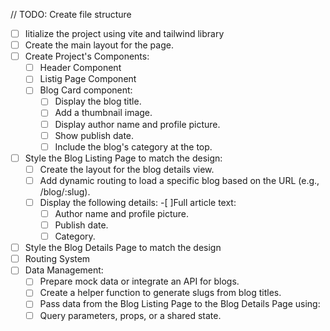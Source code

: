 // TODO: Create file structure

-[ ] Iitialize the project using vite and tailwind library
-[ ] Create the main layout for the page.
-[ ] Create Project's Components:
  -[ ] Header Component
  -[ ] Listig Page Component
  -[ ] Blog Card component:
     -[ ] Display the blog title.
     -[ ] Add a thumbnail image.
     -[ ] Display author name and profile picture.
     -[ ] Show publish date.
     -[ ] Include the blog's category at the top.

-[ ] Style the Blog Listing Page to match the design:
     -[ ] Create the layout for the blog details view.
     -[ ] Add dynamic routing to load a specific blog based on the URL (e.g., /blog/:slug).
     -[ ] Display the following details:
     -[ ]Full article text:
        -[ ] Author name and profile picture.
        -[ ] Publish date.
        -[ ] Category.

-[ ] Style the Blog Details Page to match the design
-[ ]  Routing System
-[ ] Data Management:
    -[ ] Prepare mock data or integrate an API for blogs.
    -[ ] Create a helper function to generate slugs from blog titles.
    -[ ] Pass data from the Blog Listing Page to the Blog Details Page using:
    -[ ] Query parameters, props, or a shared state.